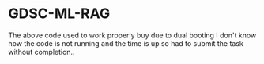 # GDSC-ML-RAG
The above code used to work properly buy due to dual booting I don't know how the code is not running and the time is up so had to submit the task without completion.. 
